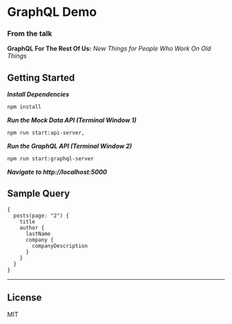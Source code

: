 # GraphQL Demo

### From the talk

**GraphQL For The Rest Of Us:** 
_New Things for People Who Work On Old Things_

## Getting Started

**_Install Dependencies_**
```bash
npm install
```

**_Run the Mock Data API (Terminal Window 1)_**
```bash
npm run start:api-server,
```

**_Run the GraphQL API (Terminal Window 2)_**
```bash
npm run start:graphql-server
```

**_Navigate to http://localhost:5000_**

## Sample Query

```
{
  posts(page: "2") {
    title
    author {
      lastName
      company {
        companyDescription
      }
    }
  }
}
```

---

## License

MIT
